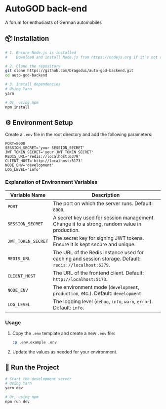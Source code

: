 # AutoGOD back-end

A forum for enthusiasts of German automobiles

## 📦 Installation

```bash
# 1. Ensure Node.js is installed
#    Download and install Node.js from https://nodejs.org if it’s not already installed.

# 2. Clone the repository
git clone https://github.com/Dragodui/auto-god-backend.git
cd auto-god-backend

# 3. Install dependencies
# Using Yarn
yarn

# Or, using npm
npm install
```

## ⚙️ Environment Setup

Create a `.env` file in the root directory and add the following parameters:

```env
PORT=8000
SESSION_SECRET='your SESSION_SECRET'
JWT_TOKEN_SECRET='your JWT_TOKEN_SECRET'
REDIS_URL='redis://localhost:6379'
CLIENT_HOST='http://localhost:5173'
NODE_ENV='development'
LOG_LEVEL='info'
```

### Explanation of Environment Variables

| Variable Name      | Description |
|--------------------|-------------|
| `PORT`            | The port on which the server runs. Default: `8000`. |
| `SESSION_SECRET`  | A secret key used for session management. Change it to a strong, random value in production. |
| `JWT_TOKEN_SECRET`| The secret key for signing JWT tokens. Ensure it is kept secure and unique. |
| `REDIS_URL`       | The URL of the Redis instance used for caching and session storage. Default: `redis://localhost:6379`. |
| `CLIENT_HOST`     | The URL of the frontend client. Default: `http://localhost:5173`. |
| `NODE_ENV`        | The environment mode (`development`, `production`, etc.). Default: `development`. |
| `LOG_LEVEL`       | The logging level (`debug`, `info`, `warn`, `error`). Default: `info`. |

### Usage

1. Copy the `.env` template and create a new `.env` file:
   ```sh
   cp .env.example .env
   ```
2. Update the values as needed for your environment.

## 🚀 Run the Project

```bash
# Start the development server
# Using Yarn
yarn dev

# Or, using npm
npm run dev
```

